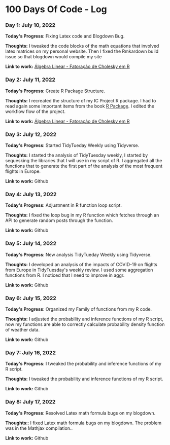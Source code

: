 # 100 Days Of Code - Log

### Day 1: July 10, 2022


**Today's Progress**: Fixing Latex code and Blogdown Bug.

**Thoughts:** I tweaked the code blocks of the math equations that involved latex matrices on my personal website. Then I fixed the Rmkardown build issue so that blogdown would compile my site

**Link to work:** [Álgebra Linear - Fatoração de Cholesky em R](https://www.lucassxs.xyz/calculus/linear-algebra-choleky-r/)

### Day 2: July 11, 2022


**Today's Progress**: Create R Package Structure.

**Thoughts:** I recreated the structure of my IC Project R package. I had to read again some important items from the book [R Package](https://r-pkgs.org/). I edited the workflow flow of the project.

**Link to work:** [Álgebra Linear - Fatoração de Cholesky em R](https://github.com/lucassxs/WeatherMaringa/commit/7692202dba353d22cc3a1208154f65664dc17b95)

### Day 3: July 12, 2022


**Today's Progress**: Started TidyTueday Weekly using Tidyverse.

**Thoughts:** I started the analysis of TidyTuesday weekly, I started by sequesking the libraries that I will use in my script of R. I aggregated all the functions that to generate the first part of the analysis of the most frequent flights in Europe.

**Link to work:** Github

### Day 4: July 13, 2022


**Today's Progress**:  Adjustment in R function loop script.

**Thoughts:** I fixed the loop bug in my R function which fetches through an API to generate random posts through the function.

**Link to work:** Github

### Day 5: July 14, 2022


**Today's Progress**:  New analysis TidyTueday Weekly using Tidyverse.

**Thoughts:** I developed an analysis of the impacts of COVID-19 on flights from Europe in TidyTuesday's weekly review. I used some aggregation functions from R. I noticed that I need to improve in aggr.

**Link to work:** Github

### Day 6: July 15, 2022


**Today's Progress**:  Organized my Family of functions from my R code.

**Thoughts:** I adjusted the probability and inference functions of my R script, now my functions are able to correctly calculate probability density function of weather data.

**Link to work:** Github


### Day 7: July 16, 2022


**Today's Progress**:  I tweaked the probability and inference functions of my R script.

**Thoughts:** I tweaked the probability and inference functions of my R script.

**Link to work:** Github


### Day 8: July 17, 2022


**Today's Progress**:  Resolved Latex math formula bugs on my blogdown.

**Thoughts:**:  I fixed Latex math formula bugs on my blogdown. The problem was in the Mathjax compilation..

**Link to work:** Github
